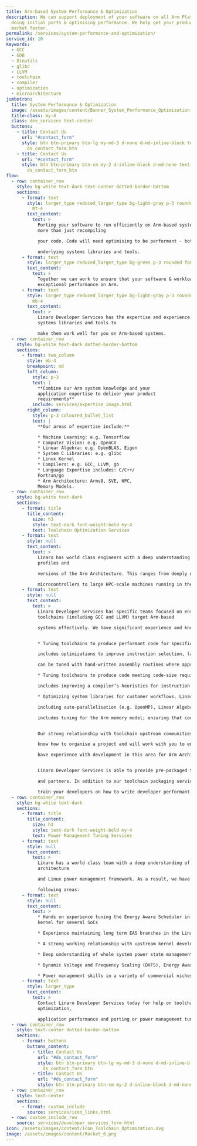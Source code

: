 ```yaml
---
title: Arm-based System Performance & Optimization
description: We can support deployment of your software on all Arm Platforms,
  doing initial ports & optimising performance. We help get your products to
  market faster.
permalink: /services/system-performance-and-optimization/
service_id: 10
keywords:
  - GCC
  - GDB
  - Binutils
  - glibc
  - LLVM
  - toolchain
  - compiler
  - optimization
  - microarchitecture
jumbotron:
  title: System Performance & Optimization
  image: /assets/images/content/Banner_System_Performance_Optimization.png
  title-class: my-4
  class: dev_services text-center
  buttons:
    - title: Contact Us
      url: "#contact_form"
      style: btn btn-primary btn-lg my-md-3 d-none d-md-inline-block text-uppercase
        ds_contact_form_btn
    - title: Contact Us
      url: "#contact_form"
      style: btn btn-primary btn-sm my-2 d-inline-block d-md-none text-uppercase
        ds_contact_form_btn
flow:
  - row: container_row
    style: bg-white text-dark text-center dotted-border-bottom
    sections:
      - format: text
        style: larger_type reduced_larger_type bg-light-gray p-3 rounded down_triangle
          mt-4
        text_content:
          text: >
            Porting your software to run efficiently on Arm-based systems is
            more than just recompiling

            your code. Code will need optimising to be performant - both the high-level software and

            underlying systems libraries and tools.
      - format: text
        style: larger_type reduced_larger_type bg-green p-3 rounded font-weight-bold
        text_content:
          text: >
            Together we can work to ensure that your software & workloads have
            exceptional performance on Arm.
      - format: text
        style: larger_type reduced_larger_type bg-light-gray p-3 rounded up_triangle
          mb-4
        text_content:
          text: >
            Linaro Developer Services has the expertise and experience in
            systems libraries and tools to

            make them work well for you on Arm-based systems.
  - row: container_row
    style: bg-white text-dark dotted-border-bottom
    sections:
      - format: two_column
        style: mb-4
        breakpoint: md
        left_column:
          style: p-3
          text: |
            **Combine our Arm system knowledge and your
            application expertise to deliver your product
            requirements**
          include: services/expertise_image.html
        right_column:
          style: p-3 coloured_bullet_list
          text: |
            **Our areas of expertise include:**

            * Machine Learning: e.g. Tensorflow
            * Computer Vision: e.g. OpenCV
            * Linear Algebra: e.g. OpenBLAS, Eigen
            * System C Libraries: e.g. glibc
            * Linux Kernel
            * Compilers: e.g. GCC, LLVM, go
            * Language Expertise includes: C/C++/
            Fortran/go
            * Arm Architecture: Armv8, SVE, HPC,
            Memory Models.
  - row: container_row
    style: bg-white text-dark
    sections:
      - format: title
        title_content:
          size: h3
          style: text-dark font-weight-bold my-4
          text: Toolchain Optimization Services
      - format: text
        style: null
        text_content:
          text: >
            Linaro has world class engineers with a deep understanding of all
            profiles and

            versions of the Arm Architecture. This ranges from deeply embedded

            microcontrollers to large HPC-scale machines running in the cloud.
      - format: text
        style: null
        text_content:
          text: >
            Linaro Developer Services has specific teams focused on ensuring
            toolchains (including GCC and LLVM) target Arm-based

            systems effectively. We have significant experience and knowledge of:


            * Tuning toolchains to produce performant code for specific CPU micro-architectures and systems. For the compiler this

            includes optimizations to improve instruction selection, layout, and scheduling. C libraries (e.g. Glibc, Musl-libc, or bionic)

            can be tuned with hand-written assembly routines where appropriate.

            * Tuning toolchains to produce code meeting code-size requirements - in particular for microcontroller environments. This

            includes improving a compiler’s heuristics for instruction selection, function inlining and outlining.

            * Optimizing system libraries for customer workflows. Linaro has worked on system C libraries and other support libraries

            including auto-parallelisation (e.g. OpenMP), Linear Algebra (e.g. OpenBLAS), Machine Learning (e.g. TensorFlow). Work

            includes tuning for the Arm memory model; ensuring that code uses Neon or SVE where appropriate.


            Our strong relationship with toolchain upstream communities facilitates rapid upstreaming and problem resolutions. We

            know how to organise a project and will work with you to ensure your project successfully upstreams code rapidly. We also

            have experience with development in this area for Arm Architecture licensees.


            Linaro Developer Services is able to provide pre-packaged toolchains for your systems that you can ship to your customers

            and partners. In addition to our toolchain packaging services, we can provide you with rapid response to toolchain issues and

            train your developers on how to write developer performant code for the Arm architecture
  - row: container_row
    style: bg-white text-dark
    sections:
      - format: title
        title_content:
          size: h3
          style: text-dark font-weight-bold my-4
          text: Power Management Tuning Services
      - format: text
        style: null
        text_content:
          text: >
            Linaro has a world class team with a deep understanding of the Arm
            architecture

            and Linux power management framework. As a result, we have experience in the

            following areas:
      - format: text
        style: null
        text_content:
          text: >
            * Hands on experience tuning the Energy Aware Scheduler in the Linux
            kernel for several SoCs

            * Experience maintaining long term EAS branches in the Linaro Stable Kernel (LSK) for use by Linaro members

            * A strong working relationship with upstream kernel developers; our team is recognized for its world class work

            * Deep understanding of whole system power state management technologies like PSCI

            * Dynamic Voltage and Frequency Scaling (DVFS), Energy Aware Scheduling (EAS)

            * Power management skills in a variety of commercial niches (mobile, set top box, embedded devices)
      - format: text
        style: larger_type
        text_content:
          text: >
            Contact Linaro Developer Services today for help on toolchain
            optimization,

            application performance and porting or power management tuning services!
  - row: container_row
    style: text-center dotted-border-bottom
    sections:
      - format: buttons
        buttons_content:
          - title: Contact Us
            url: "#ds_contact_form"
            style: btn btn-primary btn-lg my-md-3 d-none d-md-inline-block
              ds_contact_form_btn
          - title: Contact Us
            url: "#ds_contact_form"
            style: btn btn-primary btn-sm my-2 d-inline-block d-md-none ds_contact_form_btn
  - row: container_row
    style: text-center
    sections:
      - format: custom_include
        source: services/icon_links.html
  - row: custom_include_row
    source: services/developer_services_form.html
icon: /assets/images/content/Icon_Toolchain_Optimization.svg
image: /assets/images/content/Rocket_6.png
---
```

